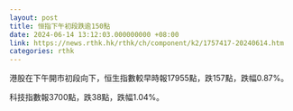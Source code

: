 ```yaml
---
layout: post
title: 恒指下午初段跌逾150點
date: 2024-06-14 13:12:03.000000000 +08:00
link: https://news.rthk.hk/rthk/ch/component/k2/1757417-20240614.htm
categories: rthk
---
```


港股在下午開市初段向下，恒生指數較早時報17955點，跌157點，跌幅0.87%。

科技指數報3700點，跌38點，跌幅1.04%。
